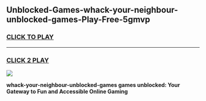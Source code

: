 
## Unblocked-Games-whack-your-neighbour-unblocked-games-Play-Free-5gmvp
<h3>
<a href="https://premium76.site?title=whack-your-neighbour-unblocked-games&ref=10A">CLICK TO PLAY</a></h3>
<hr>

<h3>
<a href="https://premium76.site?title=whack-your-neighbour-unblocked-games&ref=10A">CLICK 2 PLAY</a>
  
</h3>

<a href="https://premium76.site?title=whack-your-neighbour-unblocked-games&ref=10A"><img src="https://clearcache.store/games.png"></a>


**whack-your-neighbour-unblocked-games games unblocked: Your Gateway to Fun and Accessible Online Gaming**

